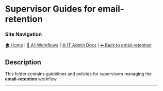 # Supervisor Guides for email-retention

### Site Navigation
[🏠 Home](../../../README.md) | [📂 All Workflows](../../users.md) | [⚙ IT Admin Docs](../../../it-admins/README.md) | [⬅ Back to email-retention](../README.md)

## Description
This folder contains guidelines and policies for supervisors managing the **email-retention** workflow.

---